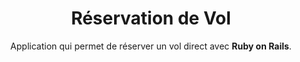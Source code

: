---
title: Réservation de Vol
subtitle: Application qui permet de réserver un vol direct avec <b>Ruby on Rails</b>.
bullet_points: 
  - Intégration d'une base de données <b>PostgreSQL</b>.
  - Utilisation de <b>Heroku Scheduler</b> pour programmer deux tâches <b>rake</b> pour mettre à jour en continu les vols dans la base de données.
  - Écriture de tests de modèles, d'intégration et de requête avec <b>RSpec</b>.
  - Utilisation de <b>Rails ActionMailer</b> pour envoyer des courriels de confirmation lorsque un vol est réserver.
featured_image: flightbooker-new.png
accent_color: '#4caf50'
gallery_images:
  - flightbooker-new.png
  - flightbooker-book.png
  - flightbooker-success.png
  - flightbooker-email.png
github_link: https://github.com/berubenic/odin-flight-booker
---